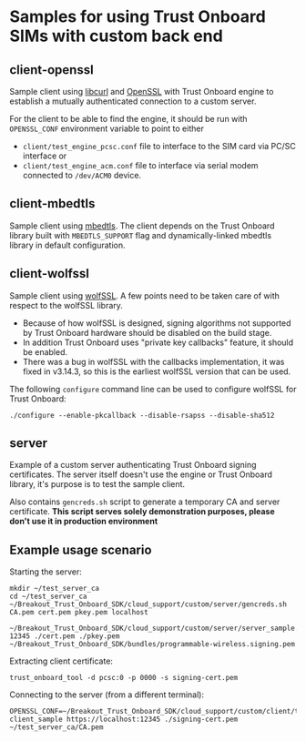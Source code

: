 # Samples for using Trust Onboard SIMs with custom back end

## client-openssl

Sample client using [libcurl](https://github.com/curl/curl) and [OpenSSL](https://github.com/openssl/openssl) with Trust Onboard engine to establish a mutually authenticated connection to a custom server.

For the client to be able to find the engine, it should be run with `OPENSSL_CONF` environment variable to point to either
  - `client/test_engine_pcsc.conf` file to interface to the SIM card via PC/SC interface or
  - `client/test_engine_acm.conf` file to interface via serial modem connected to `/dev/ACM0` device.

## client-mbedtls

Sample client using [mbedtls](https://github.com/ARMmbed/mbedtls). The client depends on the Trust Onboard library built with `MBEDTLS_SUPPORT` flag and dynamically-linked mbedtls library in default configuration.

## client-wolfssl

Sample client using [wolfSSL](https://github.com/wolfssl/wolfssl). A few points need to be taken care of with respect to the wolfSSL library.

  * Because of how wolfSSL is designed, signing algorithms not supported by Trust Onboard hardware should be disabled on the build stage.
  * In addition Trust Onboard uses "private key callbacks" feature, it should be enabled.
  * There was a bug in wolfSSL with the callbacks implementation, it was fixed in v3.14.3, so this is the earliest wolfSSL version that can be used.

The following `configure` command line can be used to configure wolfSSL for Trust Onboard:

```
./configure --enable-pkcallback --disable-rsapss --disable-sha512
```

## server

Example of a custom server authenticating Trust Onboard signing certificates. The server itself doesn't use the engine or Trust Onboard library, it's purpose is to test the sample client.

Also contains `gencreds.sh` script to generate a temporary CA and server certificate. **This script serves solely demonstration purposes, please don't use it in production environment**

## Example usage scenario

Starting the server:

    mkdir ~/test_server_ca
    cd ~/test_server_ca
    ~/Breakout_Trust_Onboard_SDK/cloud_support/custom/server/gencreds.sh CA.pem cert.pem pkey.pem localhost

    ~/Breakout_Trust_Onboard_SDK/cloud_support/custom/server/server_sample.py 12345 ./cert.pem ./pkey.pem ~/Breakout_Trust_Onboard_SDK/bundles/programmable-wireless.signing.pem

Extracting client certificate:

    trust_onboard_tool -d pcsc:0 -p 0000 -s signing-cert.pem

Connecting to the server (from a different terminal):

    OPENSSL_CONF=~/Breakout_Trust_Onboard_SDK/cloud_support/custom/client/test_engine_pcsc.conf client_sample https://localhost:12345 ./signing-cert.pem ~/test_server_ca/CA.pem

